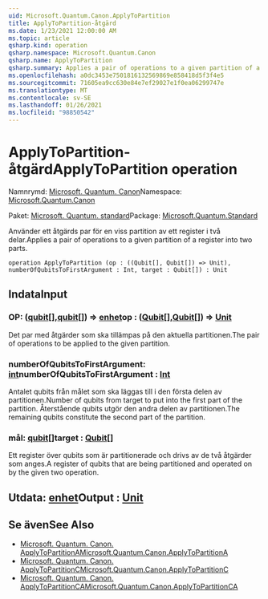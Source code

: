 ```yaml
---
uid: Microsoft.Quantum.Canon.ApplyToPartition
title: ApplyToPartition-åtgärd
ms.date: 1/23/2021 12:00:00 AM
ms.topic: article
qsharp.kind: operation
qsharp.namespace: Microsoft.Quantum.Canon
qsharp.name: ApplyToPartition
qsharp.summary: Applies a pair of operations to a given partition of a register into two parts.
ms.openlocfilehash: a0dc3453e7501816132569869e858418d5f3f4e5
ms.sourcegitcommit: 71605ea9cc630e84e7ef29027e1f0ea06299747e
ms.translationtype: MT
ms.contentlocale: sv-SE
ms.lasthandoff: 01/26/2021
ms.locfileid: "98850542"
---
```

# <a name="applytopartition-operation"></a><span data-ttu-id="e17d2-102">ApplyToPartition-åtgärd</span><span class="sxs-lookup"><span data-stu-id="e17d2-102">ApplyToPartition operation</span></span>

<span data-ttu-id="e17d2-103">Namnrymd: [Microsoft. Quantum. Canon](xref:Microsoft.Quantum.Canon)</span><span class="sxs-lookup"><span data-stu-id="e17d2-103">Namespace: [Microsoft.Quantum.Canon](xref:Microsoft.Quantum.Canon)</span></span>

<span data-ttu-id="e17d2-104">Paket: [Microsoft. Quantum. standard](https://nuget.org/packages/Microsoft.Quantum.Standard)</span><span class="sxs-lookup"><span data-stu-id="e17d2-104">Package: [Microsoft.Quantum.Standard](https://nuget.org/packages/Microsoft.Quantum.Standard)</span></span>


<span data-ttu-id="e17d2-105">Använder ett åtgärds par för en viss partition av ett register i två delar.</span><span class="sxs-lookup"><span data-stu-id="e17d2-105">Applies a pair of operations to a given partition of a register into two parts.</span></span>

```qsharp
operation ApplyToPartition (op : ((Qubit[], Qubit[]) => Unit), numberOfQubitsToFirstArgument : Int, target : Qubit[]) : Unit
```


## <a name="input"></a><span data-ttu-id="e17d2-106">Indata</span><span class="sxs-lookup"><span data-stu-id="e17d2-106">Input</span></span>

### <a name="op--qubitqubit--unit"></a><span data-ttu-id="e17d2-107">OP: ([qubit](xref:microsoft.quantum.lang-ref.qubit)[],[qubit](xref:microsoft.quantum.lang-ref.qubit)[]) => [enhet](xref:microsoft.quantum.lang-ref.unit)</span><span class="sxs-lookup"><span data-stu-id="e17d2-107">op : ([Qubit](xref:microsoft.quantum.lang-ref.qubit)[],[Qubit](xref:microsoft.quantum.lang-ref.qubit)[]) => [Unit](xref:microsoft.quantum.lang-ref.unit)</span></span> 

<span data-ttu-id="e17d2-108">Det par med åtgärder som ska tillämpas på den aktuella partitionen.</span><span class="sxs-lookup"><span data-stu-id="e17d2-108">The pair of operations to be applied to the given partition.</span></span>


### <a name="numberofqubitstofirstargument--int"></a><span data-ttu-id="e17d2-109">numberOfQubitsToFirstArgument: [int](xref:microsoft.quantum.lang-ref.int)</span><span class="sxs-lookup"><span data-stu-id="e17d2-109">numberOfQubitsToFirstArgument : [Int](xref:microsoft.quantum.lang-ref.int)</span></span>

<span data-ttu-id="e17d2-110">Antalet qubits från målet som ska läggas till i den första delen av partitionen.</span><span class="sxs-lookup"><span data-stu-id="e17d2-110">Number of qubits from target to put into the first part of the partition.</span></span>
<span data-ttu-id="e17d2-111">Återstående qubits utgör den andra delen av partitionen.</span><span class="sxs-lookup"><span data-stu-id="e17d2-111">The remaining qubits constitute the second part of the partition.</span></span>


### <a name="target--qubit"></a><span data-ttu-id="e17d2-112">mål: [qubit](xref:microsoft.quantum.lang-ref.qubit)[]</span><span class="sxs-lookup"><span data-stu-id="e17d2-112">target : [Qubit](xref:microsoft.quantum.lang-ref.qubit)[]</span></span>

<span data-ttu-id="e17d2-113">Ett register över qubits som är partitionerade och drivs av de två åtgärder som anges.</span><span class="sxs-lookup"><span data-stu-id="e17d2-113">A register of qubits that are being partitioned and operated on by the given two operation.</span></span>



## <a name="output--unit"></a><span data-ttu-id="e17d2-114">Utdata: [enhet](xref:microsoft.quantum.lang-ref.unit)</span><span class="sxs-lookup"><span data-stu-id="e17d2-114">Output : [Unit](xref:microsoft.quantum.lang-ref.unit)</span></span>



## <a name="see-also"></a><span data-ttu-id="e17d2-115">Se även</span><span class="sxs-lookup"><span data-stu-id="e17d2-115">See Also</span></span>

- [<span data-ttu-id="e17d2-116">Microsoft. Quantum. Canon. ApplyToPartitionA</span><span class="sxs-lookup"><span data-stu-id="e17d2-116">Microsoft.Quantum.Canon.ApplyToPartitionA</span></span>](xref:Microsoft.Quantum.Canon.ApplyToPartitionA)
- [<span data-ttu-id="e17d2-117">Microsoft. Quantum. Canon. ApplyToPartitionC</span><span class="sxs-lookup"><span data-stu-id="e17d2-117">Microsoft.Quantum.Canon.ApplyToPartitionC</span></span>](xref:Microsoft.Quantum.Canon.ApplyToPartitionC)
- [<span data-ttu-id="e17d2-118">Microsoft. Quantum. Canon. ApplyToPartitionCA</span><span class="sxs-lookup"><span data-stu-id="e17d2-118">Microsoft.Quantum.Canon.ApplyToPartitionCA</span></span>](xref:Microsoft.Quantum.Canon.ApplyToPartitionCA)